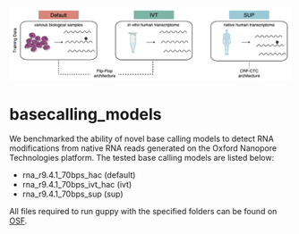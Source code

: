 
<!-- README.md is generated from README.Rmd. Please edit that file -->

![](img/logo.png)

# basecalling_models

<!-- badges: start -->
<!-- badges: end -->

We benchmarked the ability of novel base calling models to detect RNA
modifications from native RNA reads generated on the Oxford Nanopore
Technologies platform. The tested base calling models are listed below:

- rna_r9.4.1_70bps_hac (default)
- rna_r9.4.1_70bps_ivt_hac (ivt)
- rna_r9.4.1_70bps_sup (sup)

All files required to run guppy with the specified folders can be found
on [OSF](https://osf.io/2xgkp/).
